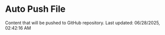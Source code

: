 # Auto Push File

Content that will be pushed to GitHub repository.
Last updated: 06/28/2025, 02:42:16 AM